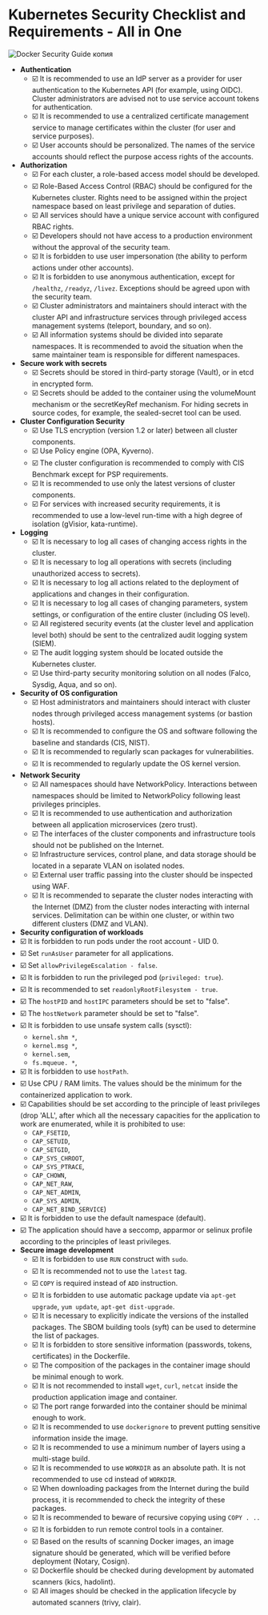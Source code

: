 # Kubernetes Security Checklist and Requirements - All in One

![Docker Security Guide копия](https://user-images.githubusercontent.com/34271513/136924844-1bb4d2c5-1f23-4c71-91b5-499e7f7f533d.png)

- **Authentication**
  - ☑️ It is recommended to use an IdP server as a provider for user authentication to the Kubernetes API (for example, using OIDC). Cluster administrators are advised not to use service account tokens for authentication.
  - ☑️ It is recommended to use a centralized certificate management service to manage certificates within the cluster (for user and service purposes).
  - ☑️ User accounts should be personalized. The names of the service accounts should reflect the purpose access rights of the accounts.
- **Authorization**
  - ☑️ For each cluster, a role-based access model should be developed.
  - ☑️ Role-Based Access Control (RBAC) should be configured for the Kubernetes cluster. Rights need to be assigned within the project namespace based on least privilege and separation of duties.
  - ☑️ All services should have a unique service account with configured RBAC rights.
  - ☑️ Developers should not have access to a production environment without the approval of the security team.
  - ☑️ It is forbidden to use user impersonation (the ability to perform actions under other accounts).
  - ☑️ It is forbidden to use anonymous authentication, except for ```/healthz```, ```/readyz```, ```/livez```. Exceptions should be agreed upon with the security team.
  - ☑️ Cluster administrators and maintainers should interact with the cluster API and infrastructure services through privileged access management systems  (teleport, boundary, and so on).
  - ☑️ All information systems should be divided into separate namespaces. It is recommended to avoid the situation when the same maintainer team is responsible for different namespaces.
- **Secure work with secrets**
  - ☑️ Secrets should be stored in third-party storage (Vault), or in etcd in encrypted form.
  - ☑️ Secrets should be added to the container using the volumeMount mechanism or the secretKeyRef mechanism. For hiding secrets in source codes, for example, the sealed-secret tool can be used.
- **Cluster Configuration Security**
  - ☑️ Use TLS encryption (version 1.2 or later) between all cluster components.
  - ☑️ Use Policy engine (OPA, Kyverno).
  - ☑️ The cluster configuration is recommended to comply with CIS Benchmark except for PSP requirements.
  - ☑️ It is recommended to use only the latest versions of cluster components.
  - ☑️ For services with increased security requirements, it is recommended to use a low-level run-time with a high degree of isolation (gVisior, kata-runtime).
- **Logging**
  - ☑️ It is necessary to log all cases of changing access rights in the cluster.
  - ☑️ It is necessary to log all operations with secrets (including unauthorized access to secrets).
  - ☑️ It is necessary to log all actions related to the deployment of applications and changes in their configuration.
  - ☑️ It is necessary to log all cases of changing parameters, system settings, or configuration of the entire cluster (including OS level).
  - ☑️ All registered security events (at the cluster level and  application level both) should be sent to the centralized audit logging system (SIEM).
  - ☑️ The audit logging system should be located outside the Kubernetes cluster.
  - ☑️ Use third-party security monitoring solution on all nodes (Falco, Sysdig, Aqua, and so on).
- **Security of OS configuration**
  - ☑️ Host administrators and maintainers should interact with cluster nodes through privileged access management systems (or bastion hosts).
  - ☑️ It is recommended to configure the OS and software following the baseline and standards (CIS, NIST).
  - ☑️ It is recommended to regularly scan packages for vulnerabilities.
  - ☑️ It is recommended to regularly update the OS kernel version.
- **Network Security**
  - ☑️ All namespaces should have NetworkPolicy. Interactions between namespaces should be limited to NetworkPolicy following least privileges principles.
  - ☑️ It is recommended to use authentication and authorization between all application microservices (zero trust).
  - ☑️ The interfaces of the cluster components and infrastructure tools should not be published on the Internet.
  - ☑️ Infrastructure services, control plane, and data storage should be located in a separate VLAN on isolated nodes.
  - ☑️ External user traffic passing into the cluster should be inspected using WAF.
  - ☑️ It is recommended to separate the cluster nodes interacting with the Internet (DMZ) from the cluster nodes interacting with internal services. Delimitation can be within one cluster, or within two different clusters (DMZ and VLAN).
 - **Security configuration of workloads**
  - ☑️ It is forbidden to run pods under the root account - UID 0.
  - ☑️ Set ```runAsUser``` parameter for all applications.
  - ☑️ Set ```allowPrivilegeEscalation - false```.
  - ☑️ It is forbidden to run the privileged pod (```privileged: true```).
  - ☑️ It is recommended to set ```readonlyRootFilesystem - true```.
  - ☑️ The ```hostPID``` and ```hostIPC``` parameters should be set to "false".
  - ☑️ The ```hostNetwork``` parameter should be set to "false".
  - ☑️ It is forbidden to use unsafe system calls (sysctl):
    - ```kernel.shm *```,
    - ```kernel.msg *```,
    - ```kernel.sem```,
    - ```fs.mqueue. *```,
  - ☑️ It is forbidden to use ```hostPath```.
  - ☑️ Use CPU / RAM limits. The values should be the minimum for the containerized application to work.
  - ☑️ Capabilities should be set according to the principle of least privileges (drop 'ALL', after which all the necessary capacities for the application to work are enumerated, while it is prohibited to use:
    - ```CAP_FSETID```,
    - ```CAP_SETUID```,
    - ```CAP_SETGID```,
    - ```CAP_SYS_CHROOT```,
    - ```CAP_SYS_PTRACE```,
    - ```CAP_CHOWN```,
    - ```CAP_NET_RAW```,
    - ```CAP_NET_ADMIN```,
    - ```CAP_SYS_ADMIN```,
    - ```CAP_NET_BIND_SERVICE```)
  - ☑️ It is forbidden to use the default namespace (default).
  - ☑️ The application should have a seccomp, apparmor or selinux profile according to the principles of least privileges.
- **Secure image development**
  - ☑️ It is forbidden to use ```RUN``` construct with ```sudo```.
  - ☑️ It is recommended not to use the ```latest``` tag.
  - ☑️ ```COPY``` is required instead of ```ADD``` instruction.
  - ☑️ It is forbidden to use automatic package update via ```apt-get upgrade```, ```yum update```, ```apt-get dist-upgrade```.
  - ☑️ It is necessary to explicitly indicate the versions of the installed packages. The SBOM building tools (syft) can be used to determine the list of packages.
  - ☑️ It is forbidden to store sensitive information (passwords, tokens, certificates) in the Dockerfile.
  - ☑️ The composition of the packages in the container image should be minimal enough to work.
  - ☑️ It is not recommended to install ```wget```, ```curl```, ```netcat``` inside the production application image and container.
  - ☑️ The port range forwarded into the container should be minimal enough to work. 
  - ☑️ It is recommended to use ```dockerignore``` to prevent putting sensitive information inside the image.
  - ☑️ It is recommended to use a minimum number of layers using a multi-stage build.
  - ☑️ It is recommended to use ```WORKDIR``` as an absolute path. It is not recommended to use cd instead of ```WORKDIR```.
  - ☑️ When downloading packages from the Internet during the build process, it is recommended to check the integrity of these packages.
  - ☑️ It is recommended to beware of recursive copying using ```COPY . ..```
  - ☑️ It is forbidden to run remote control tools in a container.
  - ☑️ Based on the results of scanning Docker images, an image signature should be generated, which will be verified before deployment (Notary, Cosign).
  - ☑️ Dockerfile should be checked during development by automated scanners (kics, hadolint).
  - ☑️ All images should be checked in the application lifecycle by automated scanners (trivy, clair). 
